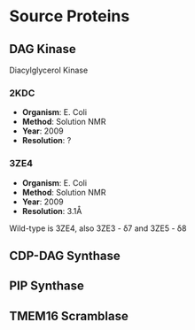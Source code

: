 Source Proteins
===============

DAG Kinase
----------

Diacylglycerol Kinase

### 2KDC

- **Organism**: E. Coli
- **Method**: Solution NMR
- **Year**: 2009
- **Resolution**: ?

### 3ZE4

- **Organism**: E. Coli
- **Method**: Solution NMR
- **Year**: 2009
- **Resolution**: 3.1&#8491;

Wild-type is 3ZE4, also 3ZE3 - &delta;7 and 3ZE5 - &delta;8

CDP-DAG Synthase
----------------

PIP Synthase
------------

TMEM16 Scramblase
-----------------